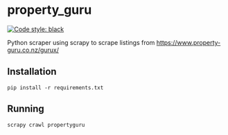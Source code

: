 # property_guru

[![Code style: black](https://img.shields.io/badge/code%20style-black-000000.svg)](https://github.com/psf/black)

Python scraper using scrapy to scrape listings from https://www.property-guru.co.nz/gurux/

## Installation

`pip install -r requirements.txt`

## Running

`scrapy crawl propertyguru`